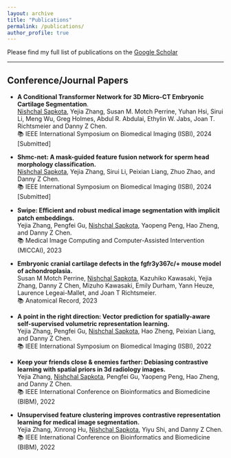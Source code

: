 ```yaml
---
layout: archive
title: "Publications"
permalink: /publications/
author_profile: true
---
```


Please find my full list of publications on the <a href="https://scholar.google.com/citations?user=0ZclOWAAAAAJ&hl=en" target="_blank" rel="noopener noreferrer">Google Scholar</a>

---

## Conference/Journal Papers

* **A Conditional Transformer Network for 3D Micro-CT Embryonic Cartilage Segmentation**. <br>
<u>Nishchal Sapkota</u>, Yejia Zhang, Susan M. Motch Perrine, Yuhan Hsi, Sirui Li, Meng Wu,
Greg Holmes, Abdul R. Abdulai, Ethylin W. Jabs, Joan T. Richtsmeier and Danny Z Chen.  <br>
📚 IEEE International Symposium on Biomedical Imaging (ISBI), 2024 [Submitted]

* **Shmc-net: A mask-guided feature fusion network for sperm head morphology classification.** <br>
<u>Nishchal Sapkota</u>, Yejia Zhang, Sirui Li, Peixian Liang, Zhuo Zhao, and Danny Z Chen.  <br>
📚 IEEE International Symposium on Biomedical Imaging (ISBI), 2024 [Submitted]

* **Swipe: Eﬀicient and robust medical image segmentation with implicit patch embeddings.** <br>
Yejia Zhang, Pengfei Gu, <u>Nishchal Sapkota</u>, Yaopeng Peng, Hao Zheng, and Danny Z Chen.  <br>
📚 Medical Image Computing and Computer-Assisted Intervention (MICCAI), 2023

* **Embryonic cranial cartilage defects in the fgfr3y367c/+ mouse model of achondroplasia.** <br>
Susan M Motch Perrine, <u>Nishchal Sapkota</u>, Kazuhiko Kawasaki, Yejia Zhang, Danny Z Chen, Mizuho Kawasaki,
Emily Durham, Yann Heuze, Laurence Legeai-Mallet, and Joan T Richtsmeier. <br>
📚 Anatomical Record, 2023

* **A point in the right direction: Vector prediction for spatially-aware self-supervised volumetric representation learning.** <br>
Yejia Zhang, Pengfei Gu, <u>Nishchal Sapkota</u>,  Hao Zheng, Peixian Liang, and Danny Z Chen. <br>
📚 IEEE International Symposium on Biomedical Imaging (ISBI), 2022

* **Keep your friends close & enemies farther: Debiasing contrastive learning with spatial priors in 3d radiology images.** <br>
Yejia Zhang, <u>Nishchal Sapkota</u>,  Pengfei Gu, Yaopeng Peng, Hao Zheng, and Danny Z Chen. <br>
📚 IEEE International Conference on Bioinformatics and Biomedicine (BIBM), 2022

* **Unsupervised feature clustering improves contrastive representation learning for medical image segmentation.** <br>
Yejia Zhang, Xinrong Hu, <u>Nishchal Sapkota</u>,  Yiyu Shi, and Danny Z Chen. <br>
📚 IEEE International Conference on Bioinformatics and Biomedicine (BIBM), 2022






